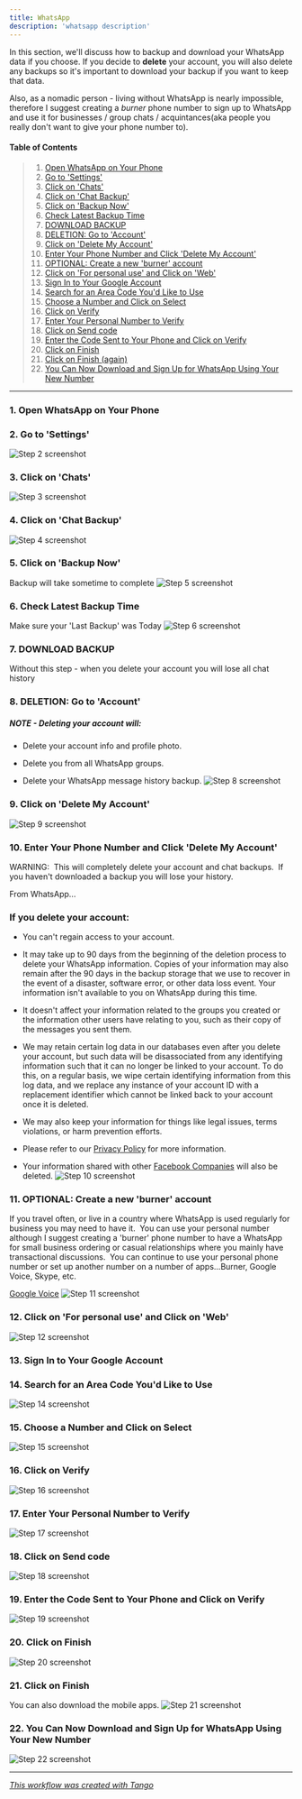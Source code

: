 ```yaml
---
title: WhatsApp
description: 'whatsapp description'
---
```


In this section, we'll discuss how to backup and download your WhatsApp data if you choose. If you decide to **delete** your account, you will also delete any backups so it's important to download your backup if you want to keep that data.

Also, as a nomadic person - living without WhatsApp is nearly impossible, therefore I suggest creating a _burner_ phone number to sign up to WhatsApp and use it for businesses / group chats / acquintances(aka people you really don't want to give your phone number to).

<!-- More -->

#### Table of Contents

> 1. [Open WhatsApp on Your Phone](#step1)
> 2. [Go to 'Settings'](#step2)
> 3. [Click on 'Chats'](#step3)
> 4. [Click on 'Chat Backup'](#step4)
> 5. [Click on 'Backup Now'](#step5)
> 6. [Check Latest Backup Time](#step6)
> 7. [DOWNLOAD BACKUP](#step7)
> 8. [DELETION: Go to 'Account'](#step8)
> 9. [Click on 'Delete My Account'](#step9)
> 10. [Enter Your Phone Number and Click 'Delete My Account'](#step10)
> 11. [OPTIONAL: Create a new 'burner' account](#step11)
> 12. [Click on 'For personal use' and Click on 'Web'](#step12)
> 13. [Sign In to Your Google Account](#step13)
> 14. [Search for an Area Code You'd Like to Use](#step14)
> 15. [Choose a Number and Click on Select](#step15)
> 16. [Click on Verify](#step16)
> 17. [Enter Your Personal Number to Verify](#step17)
> 18. [Click on Send code](#step18)
> 19. [Enter the Code Sent to Your Phone and Click on Verify](#step19)
> 20. [Click on Finish](#step20)
> 21. [Click on Finish (again)](#step21)
> 22. [You Can Now Download and Sign Up for WhatsApp Using Your New Number](#step22)

---

<h3 id="step1">1. Open WhatsApp on Your Phone</h3>

<h3 id="step2">2. Go to 'Settings'</h3>

![Step 2 screenshot](https://images.tango.us/public/edited_image_f7a07de0-6aff-4658-8d98-cd2650480e67?crop=focalpoint&fit=crop&w=1200&mark-w=0.2&mark-pad=0&mark64=aHR0cHM6Ly9pbWFnZXMudGFuZ28udXMvc3RhdGljL21hZGUtd2l0aC10YW5nby13YXRlcm1hcmsucG5n&ar=1125%3A2436)

<h3 id="step3">3. Click on 'Chats'</h3>

![Step 3 screenshot](https://images.tango.us/public/edited_image_2baa692f-daf4-46c5-9f65-76577e7b8be2?crop=focalpoint&fit=crop&w=1200&mark-w=0.2&mark-pad=0&mark64=aHR0cHM6Ly9pbWFnZXMudGFuZ28udXMvc3RhdGljL21hZGUtd2l0aC10YW5nby13YXRlcm1hcmsucG5n&ar=1125%3A2436)

<h3 id="step4">4. Click on 'Chat Backup'</h3>

![Step 4 screenshot](https://images.tango.us/public/edited_image_f6f53392-eb38-4f57-a6d7-2f1a195dc60b?crop=focalpoint&fit=crop&w=1200&mark-w=0.2&mark-pad=0&mark64=aHR0cHM6Ly9pbWFnZXMudGFuZ28udXMvc3RhdGljL21hZGUtd2l0aC10YW5nby13YXRlcm1hcmsucG5n&ar=1125%3A2436)

<h3 id="step5">5. Click on 'Backup Now'</h3>

Backup will take sometime to complete
![Step 5 screenshot](https://images.tango.us/public/edited_image_da52de3b-a6e6-4f21-970e-bb475de07008?crop=focalpoint&fit=crop&w=1200&mark-w=0.2&mark-pad=0&mark64=aHR0cHM6Ly9pbWFnZXMudGFuZ28udXMvc3RhdGljL21hZGUtd2l0aC10YW5nby13YXRlcm1hcmsucG5n&ar=1125%3A2436)

<h3 id="step6">6. Check Latest Backup Time</h3>

Make sure your 'Last Backup' was Today
![Step 6 screenshot](https://images.tango.us/public/edited_image_7ce65243-eb73-4b58-a26d-5462dd645fc9?crop=focalpoint&fit=crop&w=1200&mark-w=0.2&mark-pad=0&mark64=aHR0cHM6Ly9pbWFnZXMudGFuZ28udXMvc3RhdGljL21hZGUtd2l0aC10YW5nby13YXRlcm1hcmsucG5n&ar=1125%3A2436)

<h3 id="step7">7. DOWNLOAD BACKUP</h3>

Without this step - when you delete your account you will lose all chat history

<h3 id="step8">8. DELETION: Go to 'Account'</h3>

##### **NOTE - Deleting your account will:**

- Delete your account info and profile photo.

- Delete you from all WhatsApp groups.

- Delete your WhatsApp message history backup.
  ![Step 8 screenshot](https://images.tango.us/public/edited_image_3c426bc1-e1b2-4b4a-9e78-9523bdabce97?crop=focalpoint&fit=crop&w=1200&mark-w=0.2&mark-pad=0&mark64=aHR0cHM6Ly9pbWFnZXMudGFuZ28udXMvc3RhdGljL21hZGUtd2l0aC10YW5nby13YXRlcm1hcmsucG5n&ar=1125%3A2436)

<h3 id="step9">9. Click on 'Delete My Account'</h3>

![Step 9 screenshot](https://images.tango.us/public/edited_image_b11fef59-9f2a-487a-ad9a-902937514830?crop=focalpoint&fit=crop&w=1200&mark-w=0.2&mark-pad=0&mark64=aHR0cHM6Ly9pbWFnZXMudGFuZ28udXMvc3RhdGljL21hZGUtd2l0aC10YW5nby13YXRlcm1hcmsucG5n&ar=1125%3A2436)

<h3 id="step10">10. Enter Your Phone Number and Click 'Delete My Account'</h3>

WARNING:  This will completely delete your account and chat backups.  If you haven't downloaded a backup you will lose your history.

From WhatsApp...

### If you delete your account:

- You can't regain access to your account.

- It may take up to 90 days from the beginning of the deletion process to delete your WhatsApp information. Copies of your information may also remain after the 90 days in the backup storage that we use to recover in the event of a disaster, software error, or other data loss event. Your information isn't available to you on WhatsApp during this time.

- It doesn't affect your information related to the groups you created or the information other users have relating to you, such as their copy of the messages you sent them.

- We may retain certain log data in our databases even after you delete your account, but such data will be disassociated from any identifying information such that it can no longer be linked to your account. To do this, on a regular basis, we wipe certain identifying information from this log data, and we replace any instance of your account ID with a replacement identifier which cannot be linked back to your account once it is deleted.

- We may also keep your information for things like legal issues, terms violations, or harm prevention efforts.

- Please refer to our [Privacy Policy](https://www.whatsapp.com/legal/updates/privacy-policy) for more information.

- Your information shared with other [Facebook Companies](https://faq.whatsapp.com/general/security-and-privacy/the-facebook-companies) will also be deleted.
  ![Step 10 screenshot](https://images.tango.us/public/edited_image_1a35307f-9ab6-468e-8c8d-63466c178750?crop=focalpoint&fit=crop&w=1200&mark-w=0.2&mark-pad=0&mark64=aHR0cHM6Ly9pbWFnZXMudGFuZ28udXMvc3RhdGljL21hZGUtd2l0aC10YW5nby13YXRlcm1hcmsucG5n&ar=1125%3A2436)

<h3 id="step11">11. OPTIONAL: Create a new 'burner' account</h3>

If you travel often, or live in a country where WhatsApp is used regularly for business you may need to have it.  You can use your personal number although I suggest creating a 'burner' phone number to have a WhatsApp for small business ordering or casual relationships where you mainly have transactional discussions.  You can continue to use your personal phone number or set up another number on a number of apps...Burner, Google Voice, Skype, etc.

[Google Voice](https://voice.google.com)
![Step 11 screenshot](https://images.tango.us/public/image_17d76e38-3bd9-4bdf-9092-e305ccbb7fd2?crop=focalpoint&fit=crop&w=1200&mark-w=0.2&mark-pad=0&mark64=aHR0cHM6Ly9pbWFnZXMudGFuZ28udXMvc3RhdGljL21hZGUtd2l0aC10YW5nby13YXRlcm1hcmsucG5n&ar=2880%3A1596)

<h3 id="step12">12. Click on 'For personal use' and Click on 'Web'</h3>

![Step 12 screenshot](https://images.tango.us/public/edited_image_f875a3dd-25b3-48bd-855e-21f8fee5d890?crop=focalpoint&fit=crop&w=1200&mark-w=0.2&mark-pad=0&mark64=aHR0cHM6Ly9pbWFnZXMudGFuZ28udXMvc3RhdGljL21hZGUtd2l0aC10YW5nby13YXRlcm1hcmsucG5n&ar=2880%3A1596)

<h3 id="step13">13. Sign In to Your Google Account</h3>

<h3 id="step14">14. Search for an Area Code You'd Like to Use</h3>

![Step 14 screenshot](https://images.tango.us/public/screenshot_82af74d0-c873-48fb-a8c4-25410950a023?crop=focalpoint&fit=crop&fp-x=0.3854&fp-y=0.3744&fp-z=1.6901&w=1200&mark-w=0.2&mark-pad=0&mark64=aHR0cHM6Ly9pbWFnZXMudGFuZ28udXMvc3RhdGljL21hZGUtd2l0aC10YW5nby13YXRlcm1hcmsucG5n&ar=2880%3A1600)

<h3 id="step15">15. Choose a Number and Click on Select</h3>

![Step 15 screenshot](https://images.tango.us/public/edited_image_27399de2-493e-434b-af97-13540f7f1994?crop=focalpoint&fit=crop&fp-x=0.4881&fp-y=0.6352&fp-z=2.7586&w=1200&mark-w=0.2&mark-pad=0&mark64=aHR0cHM6Ly9pbWFnZXMudGFuZ28udXMvc3RhdGljL21hZGUtd2l0aC10YW5nby13YXRlcm1hcmsucG5n&ar=2880%3A1600)

<h3 id="step16">16. Click on Verify</h3>

![Step 16 screenshot](https://images.tango.us/public/edited_image_84c6fb64-3784-49d2-a468-938f4ed1c052?crop=focalpoint&fit=crop&fp-x=0.2640&fp-y=0.3234&fp-z=2.8657&w=1200&mark-w=0.2&mark-pad=0&mark64=aHR0cHM6Ly9pbWFnZXMudGFuZ28udXMvc3RhdGljL21hZGUtd2l0aC10YW5nby13YXRlcm1hcmsucG5n&ar=2880%3A1600)

<h3 id="step17">17. Enter Your Personal Number to Verify</h3>

![Step 17 screenshot](https://images.tango.us/public/edited_image_9288cbf5-58bc-4428-9bf4-461904d50bc0?crop=focalpoint&fit=crop&fp-x=0.4999&fp-y=0.4746&fp-z=1.6143&w=1200&mark-w=0.2&mark-pad=0&mark64=aHR0cHM6Ly9pbWFnZXMudGFuZ28udXMvc3RhdGljL21hZGUtd2l0aC10YW5nby13YXRlcm1hcmsucG5n&ar=2880%3A1600)

<h3 id="step18">18. Click on Send code</h3>

![Step 18 screenshot](https://images.tango.us/public/edited_image_efafc936-f428-473f-b65e-4ca823eb73f8?crop=focalpoint&fit=crop&fp-x=0.6059&fp-y=0.6412&fp-z=2.6134&w=1200&mark-w=0.2&mark-pad=0&mark64=aHR0cHM6Ly9pbWFnZXMudGFuZ28udXMvc3RhdGljL21hZGUtd2l0aC10YW5nby13YXRlcm1hcmsucG5n&ar=2880%3A1600)

<h3 id="step19">19. Enter the Code Sent to Your Phone and Click on Verify</h3>

![Step 19 screenshot](https://images.tango.us/public/edited_image_4fdcc36f-e5d4-4765-92cd-f6fcd0df5c6a?crop=focalpoint&fit=crop&fp-x=0.6361&fp-y=0.6371&fp-z=2.7692&w=1200&mark-w=0.2&mark-pad=0&mark64=aHR0cHM6Ly9pbWFnZXMudGFuZ28udXMvc3RhdGljL21hZGUtd2l0aC10YW5nby13YXRlcm1hcmsucG5n&ar=2880%3A1600)

<h3 id="step20">20. Click on Finish</h3>

![Step 20 screenshot](https://images.tango.us/public/edited_image_5fae573f-ac8e-4eb9-857a-1239b8466697?crop=focalpoint&fit=crop&fp-x=0.6364&fp-y=0.5846&fp-z=2.7746&w=1200&mark-w=0.2&mark-pad=0&mark64=aHR0cHM6Ly9pbWFnZXMudGFuZ28udXMvc3RhdGljL21hZGUtd2l0aC10YW5nby13YXRlcm1hcmsucG5n&ar=2880%3A1600)

<h3 id="step21">21. Click on Finish</h3>

You can also download the mobile apps.
![Step 21 screenshot](https://images.tango.us/public/edited_image_23a524fa-3eec-4dbc-ac38-ab9810e2860a?crop=focalpoint&fit=crop&fp-x=0.2637&fp-y=0.2934&fp-z=2.8714&w=1200&mark-w=0.2&mark-pad=0&mark64=aHR0cHM6Ly9pbWFnZXMudGFuZ28udXMvc3RhdGljL21hZGUtd2l0aC10YW5nby13YXRlcm1hcmsucG5n&ar=2880%3A1600)

<h3 id="step22">22. You Can Now Download and Sign Up for WhatsApp Using Your New Number</h3>

![Step 22 screenshot](https://images.tango.us/public/image_c4932ee4-e6f5-410b-99e9-14a465b14de8?crop=focalpoint&fit=crop&w=1200&mark-w=0.2&mark-pad=0&mark64=aHR0cHM6Ly9pbWFnZXMudGFuZ28udXMvc3RhdGljL21hZGUtd2l0aC10YW5nby13YXRlcm1hcmsucG5n&ar=2216%3A2220)

---

_[This workflow was created with Tango](https://app.tango.us/app/workflow/db500bf1-d89f-4283-8b00-81d0a0d24880)_
